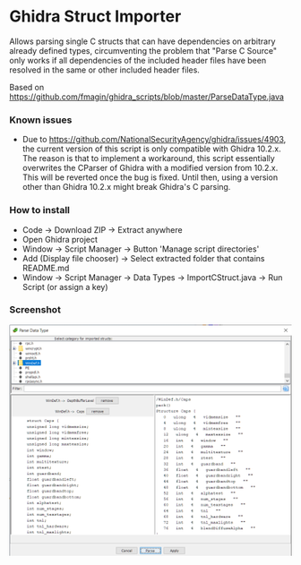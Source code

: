 # Ghidra Struct Importer

Allows parsing single C structs that can have dependencies on arbitrary already defined types, circumventing the problem that "Parse C Source" only works if all dependencies of the included header files have been resolved in the same or other included header files.

Based on https://github.com/fmagin/ghidra_scripts/blob/master/ParseDataType.java

### Known issues
- Due to https://github.com/NationalSecurityAgency/ghidra/issues/4903, the current version of this script is only compatible with Ghidra 10.2.x. The reason is that to implement a workaround, this script essentially overwrites the CParser of Ghidra with a modified version from 10.2.x. This will be reverted once the bug is fixed. Until then, using a version other than Ghidra 10.2.x might break Ghidra's C parsing.

### How to install
- Code -> Download ZIP -> Extract anywhere
- Open Ghidra project
- Window -> Script Manager -> Button 'Manage script directories'
- Add (Display file chooser) -> Select extracted folder that contains README.md
- Window -> Script Manager -> Data Types -> ImportCStruct.java -> Run Script (or assign a key)

### Screenshot
![Screenshot](https://github.com/Katharsas/ghidra-struct-importer/blob/main/example_screenshot.png)
